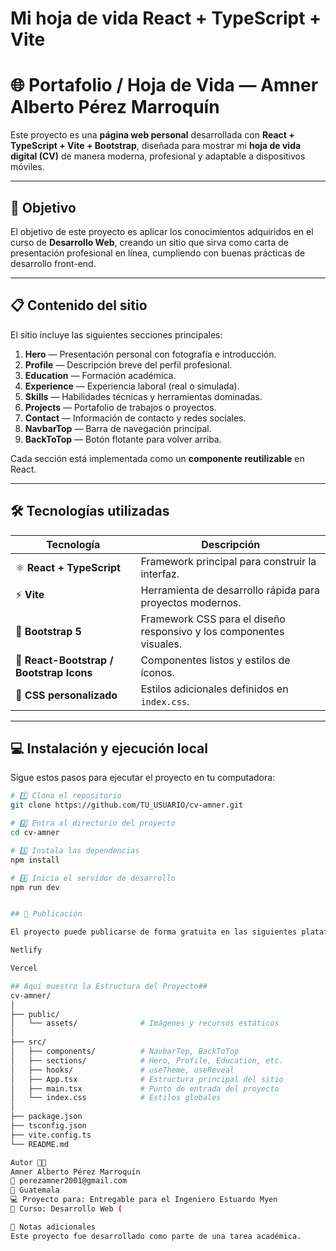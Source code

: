 # Mi hoja de vida React + TypeScript + Vite

# 🌐 Portafolio / Hoja de Vida — Amner Alberto Pérez Marroquín

Este proyecto es una **página web personal** desarrollada con **React + TypeScript + Vite + Bootstrap**, diseñada para mostrar mi **hoja de vida digital (CV)** de manera moderna, profesional y adaptable a dispositivos móviles.

---

## 🎯 Objetivo

El objetivo de este proyecto es aplicar los conocimientos adquiridos en el curso de **Desarrollo Web**, creando un sitio que sirva como carta de presentación profesional en línea, cumpliendo con buenas prácticas de desarrollo front-end.

---

## 📋 Contenido del sitio

El sitio incluye las siguientes secciones principales:

1. **Hero** — Presentación personal con fotografía e introducción.  
2. **Profile** — Descripción breve del perfil profesional.  
3. **Education** — Formación académica.  
4. **Experience** — Experiencia laboral (real o simulada).  
5. **Skills** — Habilidades técnicas y herramientas dominadas.  
6. **Projects** — Portafolio de trabajos o proyectos.  
7. **Contact** — Información de contacto y redes sociales.  
8. **NavbarTop** — Barra de navegación principal.  
9. **BackToTop** — Botón flotante para volver arriba.  

Cada sección está implementada como un **componente reutilizable** en React.

---

## 🛠️ Tecnologías utilizadas

| Tecnología | Descripción |
|-------------|-------------|
| ⚛️ **React + TypeScript** | Framework principal para construir la interfaz. |
| ⚡ **Vite** | Herramienta de desarrollo rápida para proyectos modernos. |
| 💅 **Bootstrap 5** | Framework CSS para el diseño responsivo y los componentes visuales. |
| 🧠 **React-Bootstrap / Bootstrap Icons** | Componentes listos y estilos de íconos. |
| 🎨 **CSS personalizado** | Estilos adicionales definidos en `index.css`. |

---

## 💻 Instalación y ejecución local

Sigue estos pasos para ejecutar el proyecto en tu computadora:

```bash
# 1️⃣ Clona el repositorio
git clone https://github.com/TU_USUARIO/cv-amner.git

# 2️⃣ Entra al directorio del proyecto
cd cv-amner

# 3️⃣ Instala las dependencias
npm install

# 4️⃣ Inicia el servidor de desarrollo
npm run dev


## 🚀 Publicación

El proyecto puede publicarse de forma gratuita en las siguientes plataformas:

Netlify

Vercel

## Aqui muestro la Estructura del Proyecto##
cv-amner/
│
├── public/
│   └── assets/              # Imágenes y recursos estáticos
│
├── src/
│   ├── components/          # NavbarTop, BackToTop
│   ├── sections/            # Hero, Profile, Education, etc.
│   ├── hooks/               # useTheme, useReveal
│   ├── App.tsx              # Estructura principal del sitio
│   ├── main.tsx             # Punto de entrada del proyecto
│   └── index.css            # Estilos globales
│
├── package.json
├── tsconfig.json
├── vite.config.ts
└── README.md

Autor 👨‍💻
Amner Alberto Pérez Marroquín
📧 perezamner2001@gmail.com
📍 Guatemala
💻 Proyecto para: Entregable para el Ingeniero Estuardo Myen 
🧾 Curso: Desarrollo Web (

📌 Notas adicionales
Este proyecto fue desarrollado como parte de una tarea académica.

